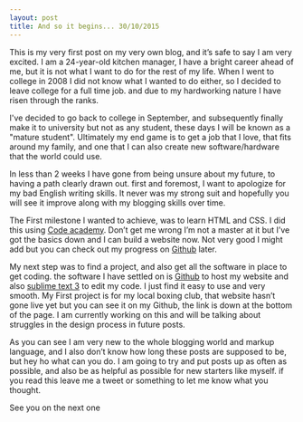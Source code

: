 ```yaml
---
layout: post
title: And so it begins... 30/10/2015
---
```


This is my very first post on my very own blog, and it’s safe to say I am very excited. I am a 24-year-old kitchen manager, I have a bright career ahead of me, but it is not what I want to do for the rest of my life. When I went to college in 2008 I did not know what I wanted to do either, so I decided to leave college for a full time job. and due to my hardworking nature I have risen through the ranks. 

I've decided to go back to college in September, and subsequently finally make it to university but not as any student, these days I will be known as a "mature student". Ultimately my end game is to get a job that I love, that fits around my family, and one that I can also create new software/hardware that the world could use. 

In less than 2 weeks I have gone from being unsure about my future, to having a path clearly drawn out. first and foremost, I want to apologize for my bad English writing skills. It never was my strong suit and hopefully you will see it improve along with my blogging skills over time.

 The First milestone I wanted to achieve, was to learn HTML and CSS. I did this using [Code academy](https://www.codecademy.com/). Don’t get me wrong I’m not a master at it but I’ve got the basics down and I can build a website now. Not very good I might add but you can check out my progress on [Github](https://github.com/wardy547) later.

 My next step was to find a project, and also get all the software in place to get coding. the software I have settled on is [Github](https://github.com/wardy547) to host my website and also [sublime text 3](http://www.sublimetext.com/3) to edit my code. I just find it easy to use and very smooth. My First project is for my local boxing club, that website hasn’t gone live yet but you can see it on my Github, the link is down at the bottom of the page. I am currently working on this and will be talking about struggles in the design process in future posts.

 As you can see I am very new to the whole blogging world and markup language, and I also don’t know how long these posts are supposed to be, but hey ho what can you do. I am going to try and put posts up as often as possible, and also be as helpful as possible for new starters like myself. if you read this leave me a tweet or something to let me know what you thought.

 See you on the next one
